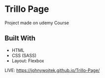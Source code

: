 # Trillo Page

Project made on udemy Course

## Built With

* HTML
* CSS (SASS)
* Layout: Flexbox

LIVE: https://johnywojtek.github.io/Trillo-Page/



